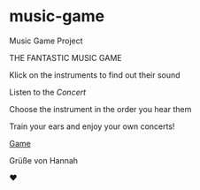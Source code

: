 # music-game
Music Game Project


THE FANTASTIC MUSIC GAME

Klick on the instruments to find out their sound

Listen to the *Concert*

Choose the instrument in the order you hear them

Train your ears and enjoy your own concerts!

[Game](https://git-hannah.github.io/music-game/)

Grüße von Hannah

:heart:
